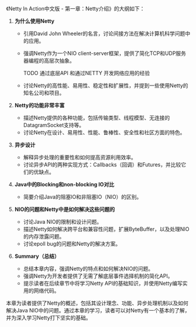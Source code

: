 《Netty In Action中文版 - 第一章：Netty介绍》的大纲如下：

1. **为什么使用Netty**

   - 引用David John Wheeler的名言，讨论间接方法在解决计算机科学问题中的应用。

   - 强调Netty作为一个NIO client-server框架，提供了简化TCP和UDP服务器编程的高层次抽象。

     TODO  通过底层API 和通过NETTY 开发网络应用的经验

   - 讨论Netty的高性能、易用性、稳定性和扩展性，并提到一些使用Netty的知名公司和项目。

2. **Netty的功能非常丰富**

   - 描述Netty提供的各种功能，包括传输类型、线程模型、无连接的DatagramSocket支持等。
   - 讨论Netty在设计、易用性、性能、鲁棒性、安全性和社区方面的特色。

3. **异步设计**

   - 解释异步处理的重要性和如何提高资源利用效率。
   - 讨论异步API的两种实现方式：Callbacks（回调）和Futures，并比较它们的优缺点。

4. **Java中的Blocking和non-blocking IO对比**

   - 简要介绍Java的阻塞IO和非阻塞IO（NIO）的区别。

5. **NIO的问题和Netty中是如何解决这些问题的**

   - 讨论Java NIO的限制和设计问题。
   - 描述Netty如何解决跨平台和兼容性问题，扩展ByteBuffer，以及处理NIO的内存泄露问题。
   - 讨论epoll bug的问题和Netty的解决方案。

6. **Summary（总结）**

   - 总结本章内容，强调Netty的特点和如何解决NIO的问题。
   - 强调Netty为开发者提供了无需了解底层事件选择机制的简化API。
   - 提示读者在后续章节中将学习Netty API的基础知识，并使用Netty编写实用的网络代码。

本章为读者提供了Netty的概述，包括其设计理念、功能、异步处理机制以及如何解决Java NIO中的问题。通过本章的学习，读者可以对Netty有一个基本的了解，并为深入学习Netty打下坚实的基础。